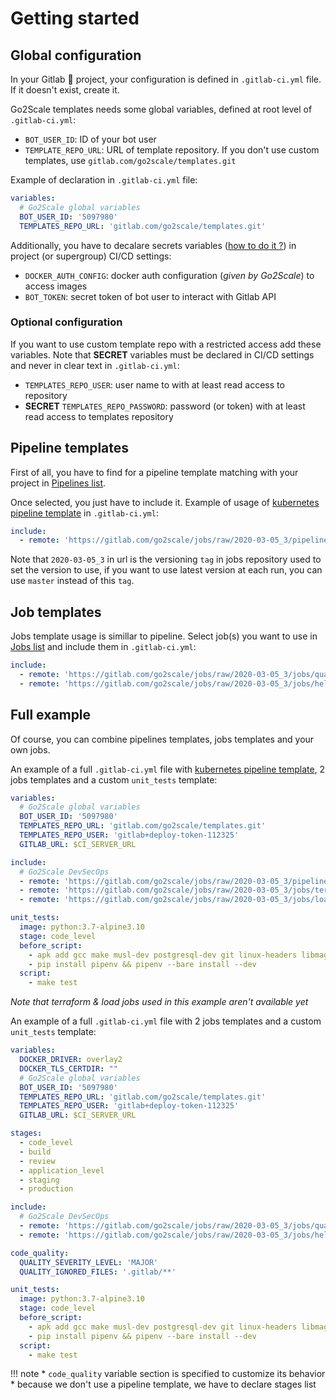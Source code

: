 # Getting started

## Global configuration

In your Gitlab 🦊 project, your configuration is defined in `.gitlab-ci.yml`
file. If it doesn't exist, create it.

Go2Scale templates needs some global variables, defined at root level
of `.gitlab-ci.yml`:

* `BOT_USER_ID`: ID of your bot user
* `TEMPLATE_REPO_URL`: URL of template repository. If you don't use custom templates, use `gitlab.com/go2scale/templates.git`

Example of declaration in `.gitlab-ci.yml` file:

``` yaml
variables:
  # Go2Scale global variables
  BOT_USER_ID: '5097980'
  TEMPLATES_REPO_URL: 'gitlab.com/go2scale/templates.git'
```

Additionally, you have to decalare secrets variables
([how to do it ?](https://docs.gitlab.com/ee/ci/variables/#creating-a-custom-environment-variable))
in project (or supergroup) CI/CD settings:

* `DOCKER_AUTH_CONFIG`: docker auth configuration (*given by Go2Scale*) to access images
* `BOT_TOKEN`: secret token of bot user to interact with Gitlab API

### Optional configuration

If you want to use custom template repo with a restricted access add
these variables. Note that **SECRET** variables must be declared in
CI/CD settings and never in clear text in `.gitlab-ci.yml`:

* `TEMPLATES_REPO_USER`: user name to with at least read access to repository
* **SECRET** `TEMPLATES_REPO_PASSWORD`: password (or token) with at least read access to templates repository

## Pipeline templates

First of all, you have to find for a pipeline template matching with your
project in [Pipelines list](#pipelines).

Once selected, you just have to include it. Example of usage of [kubernetes
pipeline template](#kubernetes) in `.gitlab-ci.yml`:

``` yaml
include:
  - remote: 'https://gitlab.com/go2scale/jobs/raw/2020-03-05_3/pipelines/kubernetes.gitlab-ci.yml'
```

Note that `2020-03-05_3` in url is the versioning `tag` in jobs repository
used to set the version to use, if you want to use latest version at each run,
you can use `master` instead of this `tag`.

## Job templates

Jobs template usage is simillar to pipeline. Select job(s) you want to use in
[Jobs list](#jobs) and include them in `.gitlab-ci.yml`:

``` yaml
include:
  - remote: 'https://gitlab.com/go2scale/jobs/raw/2020-03-05_3/jobs/quality_check.gitlab-ci.yml'
  - remote: 'https://gitlab.com/go2scale/jobs/raw/2020-03-05_3/jobs/helm.gitlab-ci.yml'
```

## Full example

Of course, you can combine pipelines templates, jobs templates and your
own jobs.

An example of a full `.gitlab-ci.yml` file with [kubernetes pipeline
template](#kubernetes), 2 jobs templates and a custom `unit_tests` template:

``` yaml
variables:
  # Go2Scale global variables
  BOT_USER_ID: '5097980'
  TEMPLATES_REPO_URL: 'gitlab.com/go2scale/templates.git'
  TEMPLATES_REPO_USER: 'gitlab+deploy-token-112325'
  GITLAB_URL: $CI_SERVER_URL

include:
  # Go2Scale DevSecOps
  - remote: 'https://gitlab.com/go2scale/jobs/raw/2020-03-05_3/pipelines/kubernetes.gitlab-ci.yml'
  - remote: 'https://gitlab.com/go2scale/jobs/raw/2020-03-05_3/jobs/terraform.gitlab-ci.yml'
  - remote: 'https://gitlab.com/go2scale/jobs/raw/2020-03-05_3/jobs/load.gitlab-ci.yml'

unit_tests:
  image: python:3.7-alpine3.10
  stage: code_level
  before_script:
    - apk add gcc make musl-dev postgresql-dev git linux-headers libmagic jpeg-dev zlib-dev
    - pip install pipenv && pipenv --bare install --dev
  script:
    - make test
```

*Note that terraform & load jobs used in this example aren't available yet*

An example of a full `.gitlab-ci.yml` file with 2 jobs templates and a custom
`unit_tests` template:

``` yaml
variables:
  DOCKER_DRIVER: overlay2
  DOCKER_TLS_CERTDIR: ""
  # Go2Scale global variables
  BOT_USER_ID: '5097980'
  TEMPLATES_REPO_URL: 'gitlab.com/go2scale/templates.git'
  TEMPLATES_REPO_USER: 'gitlab+deploy-token-112325'
  GITLAB_URL: $CI_SERVER_URL

stages:
  - code_level
  - build
  - review
  - application_level
  - staging
  - production

include:
  # Go2Scale DevSecOps
  - remote: 'https://gitlab.com/go2scale/jobs/raw/2020-03-05_3/jobs/quality_check.gitlab-ci.yml'
  - remote: 'https://gitlab.com/go2scale/jobs/raw/2020-03-05_3/jobs/helm.gitlab-ci.yml'

code_quality:
  QUALITY_SEVERITY_LEVEL: 'MAJOR'
  QUALITY_IGNORED_FILES: '.gitlab/**'

unit_tests:
  image: python:3.7-alpine3.10
  stage: code_level
  before_script:
    - apk add gcc make musl-dev postgresql-dev git linux-headers libmagic jpeg-dev zlib-dev
    - pip install pipenv && pipenv --bare install --dev
  script:
    - make test
```

!!! note
    * `code_quality` variable section is specified to customize its behavior
    * because we don't use a pipeline template, we have to declare stages list

